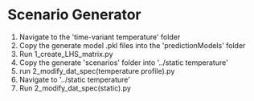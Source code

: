 # Scenario Generator

1. Navigate to the 'time-variant temperature' folder
2. Copy the generate model .pkl files into the 'predictionModels' folder
3. Run 1_create_LHS_matrix.py
4. Copy the generate 'scenarios' folder into '../static temperature'
5. run 2_modify_dat_spec(temperature profile).py
6. Navigate to '../static temperature'
7. Run 2_modify_dat_spec(static).py